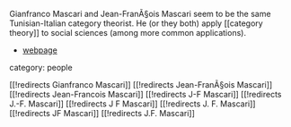 
Gianfranco Mascari and Jean-FranÃ§ois Mascari seem to be the same Tunisian-Italian category theorist.  He (or they both) apply [[category theory]] to social sciences (among more common applications).


* [webpage](http://cnr-it.academia.edu/JeanFranÃ§oisMascari)

category: people

[[!redirects Gianfranco Mascari]]
[[!redirects Jean-FranÃ§ois Mascari]]
[[!redirects Jean-Francois Mascari]]
[[!redirects J-F Mascari]]
[[!redirects J.-F. Mascari]]
[[!redirects J F Mascari]]
[[!redirects J. F. Mascari]]
[[!redirects JF Mascari]]
[[!redirects J.F. Mascari]]

